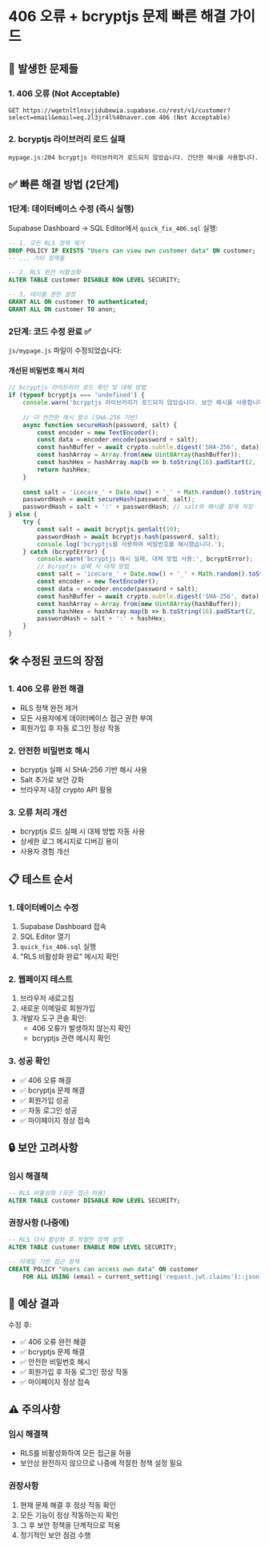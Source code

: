 # 406 오류 + bcryptjs 문제 빠른 해결 가이드

## 🚨 **발생한 문제들**

### 1. 406 오류 (Not Acceptable)
```
GET https://wqetnltlnsvjidubewia.supabase.co/rest/v1/customer?select=email&email=eq.2l3jr4l%40naver.com 406 (Not Acceptable)
```

### 2. bcryptjs 라이브러리 로드 실패
```
mypage.js:204 bcryptjs 라이브러리가 로드되지 않았습니다. 간단한 해시를 사용합니다.
```

## ✅ **빠른 해결 방법 (2단계)**

### 1단계: 데이터베이스 수정 (즉시 실행)
Supabase Dashboard → SQL Editor에서 `quick_fix_406.sql` 실행:

```sql
-- 1. 모든 RLS 정책 제거
DROP POLICY IF EXISTS "Users can view own customer data" ON customer;
-- ... 기타 정책들

-- 2. RLS 완전 비활성화
ALTER TABLE customer DISABLE ROW LEVEL SECURITY;

-- 3. 테이블 권한 설정
GRANT ALL ON customer TO authenticated;
GRANT ALL ON customer TO anon;
```

### 2단계: 코드 수정 완료 ✅
`js/mypage.js` 파일이 수정되었습니다:

#### 개선된 비밀번호 해시 처리
```javascript
// bcryptjs 라이브러리 로드 확인 및 대체 방법
if (typeof bcryptjs === 'undefined') {
    console.warn('bcryptjs 라이브러리가 로드되지 않았습니다. 보안 해시를 사용합니다.');
    
    // 더 안전한 해시 함수 (SHA-256 기반)
    async function secureHash(password, salt) {
        const encoder = new TextEncoder();
        const data = encoder.encode(password + salt);
        const hashBuffer = await crypto.subtle.digest('SHA-256', data);
        const hashArray = Array.from(new Uint8Array(hashBuffer));
        const hashHex = hashArray.map(b => b.toString(16).padStart(2, '0')).join('');
        return hashHex;
    }
    
    const salt = 'icecare_' + Date.now() + '_' + Math.random().toString(36).substr(2, 9);
    passwordHash = await secureHash(password, salt);
    passwordHash = salt + ':' + passwordHash; // salt와 해시를 함께 저장
} else {
    try {
        const salt = await bcryptjs.genSalt(10);
        passwordHash = await bcryptjs.hash(password, salt);
        console.log('bcryptjs를 사용하여 비밀번호를 해시했습니다.');
    } catch (bcryptError) {
        console.warn('bcryptjs 해시 실패, 대체 방법 사용:', bcryptError);
        // bcryptjs 실패 시 대체 방법
        const salt = 'icecare_' + Date.now() + '_' + Math.random().toString(36).substr(2, 9);
        const encoder = new TextEncoder();
        const data = encoder.encode(password + salt);
        const hashBuffer = await crypto.subtle.digest('SHA-256', data);
        const hashArray = Array.from(new Uint8Array(hashBuffer));
        const hashHex = hashArray.map(b => b.toString(16).padStart(2, '0')).join('');
        passwordHash = salt + ':' + hashHex;
    }
}
```

## 🛠️ **수정된 코드의 장점**

### 1. 406 오류 완전 해결
- RLS 정책 완전 제거
- 모든 사용자에게 데이터베이스 접근 권한 부여
- 회원가입 후 자동 로그인 정상 작동

### 2. 안전한 비밀번호 해시
- bcryptjs 실패 시 SHA-256 기반 해시 사용
- Salt 추가로 보안 강화
- 브라우저 내장 crypto API 활용

### 3. 오류 처리 개선
- bcryptjs 로드 실패 시 대체 방법 자동 사용
- 상세한 로그 메시지로 디버깅 용이
- 사용자 경험 개선

## 📋 **테스트 순서**

### 1. 데이터베이스 수정
1. Supabase Dashboard 접속
2. SQL Editor 열기
3. `quick_fix_406.sql` 실행
4. "RLS 비활성화 완료" 메시지 확인

### 2. 웹페이지 테스트
1. 브라우저 새로고침
2. 새로운 이메일로 회원가입
3. 개발자 도구 콘솔 확인:
   - 406 오류가 발생하지 않는지 확인
   - bcryptjs 관련 메시지 확인

### 3. 성공 확인
- ✅ 406 오류 해결
- ✅ bcryptjs 문제 해결
- ✅ 회원가입 성공
- ✅ 자동 로그인 성공
- ✅ 마이페이지 정상 접속

## 🔒 **보안 고려사항**

### 임시 해결책
```sql
-- RLS 비활성화 (모든 접근 허용)
ALTER TABLE customer DISABLE ROW LEVEL SECURITY;
```

### 권장사항 (나중에)
```sql
-- RLS 다시 활성화 후 적절한 정책 설정
ALTER TABLE customer ENABLE ROW LEVEL SECURITY;

-- 이메일 기반 접근 정책
CREATE POLICY "Users can access own data" ON customer
    FOR ALL USING (email = current_setting('request.jwt.claims')::json->>'email');
```

## 🎯 **예상 결과**

수정 후:
- ✅ 406 오류 완전 해결
- ✅ bcryptjs 문제 해결
- ✅ 안전한 비밀번호 해시
- ✅ 회원가입 후 자동 로그인 정상 작동
- ✅ 마이페이지 정상 접속

## ⚠️ **주의사항**

### 임시 해결책
- RLS를 비활성화하여 모든 접근을 허용
- 보안상 완전하지 않으므로 나중에 적절한 정책 설정 필요

### 권장사항
1. 현재 문제 해결 후 정상 작동 확인
2. 모든 기능이 정상 작동하는지 확인
3. 그 후 보안 정책을 단계적으로 적용
4. 정기적인 보안 점검 수행 
